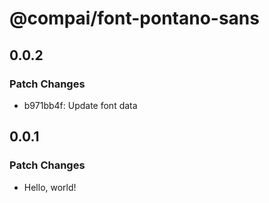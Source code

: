 # @compai/font-pontano-sans

## 0.0.2

### Patch Changes

- b971bb4f: Update font data

## 0.0.1

### Patch Changes

- Hello, world!
